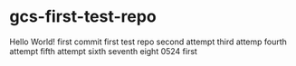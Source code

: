 # gcs-first-test-repo
Hello World! first commit
first test repo
second attempt
third attemp
fourth attempt
fifth attempt
sixth
seventh
eight
0524 first

















